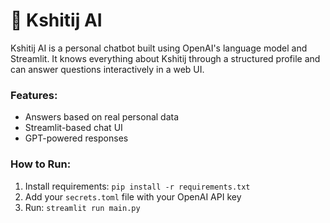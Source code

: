 # 🤖 Kshitij AI

Kshitij AI is a personal chatbot built using OpenAI's language model and Streamlit. It knows everything about Kshitij through a structured profile and can answer questions interactively in a web UI.

### Features:
- Answers based on real personal data
- Streamlit-based chat UI
- GPT-powered responses

### How to Run:
1. Install requirements: `pip install -r requirements.txt`
2. Add your `secrets.toml` file with your OpenAI API key
3. Run: `streamlit run main.py`
